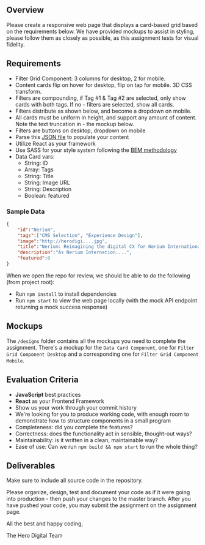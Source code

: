 ## Overview

Please create a responsive web page that displays a card-based grid based on the requirements below. We have provided mockups to assist in styling, please follow them as closely as possible, as this assignment tests for visual fidelity.

## Requirements

-   Filter Grid Component: 3 columns for desktop, 2 for mobile.
-   Content cards flip on hover for desktop, flip on tap for mobile. 3D CSS transform.
-   Filters are compounding, if Tag #1 & Tag #2 are selected, only show cards with both tags. If no - filters are selected, show all cards.
-   Filters distribute as shown below, and become a dropdown on mobile.
-   All cards must be uniform in height, and support any amount of content. Note the text truncation in - the mockup below. 
-   Filters are buttons on desktop, dropdown on mobile
-   Parse this [JSON file](https://s3-us-west-1.amazonaws.com/hero-engineering-public/interview/fe-code-challenge.json) to populate your content
-   Utilize React as your framework
-   Use SASS for your style system following the [BEM methodology](http://getbem.com/introduction/)
-   Data Card vars: 
    -   String: ID
    -   Array: Tags
    -   String: Title
    -   String: Image URL
    -   String: Description
    -   Boolean: featured

### Sample Data
```json
{  
    "id":"Nerium",
    "tags":["CMS Selection", "Experience Design"],
    "image":"http://herodigi....jpg",
    "title":"Nerium: Reimagining the digital CX for Nerium International",
    "description":"As Nerium Internation....",
    "featured":0
}
```

When we open the repo for review, we should be able to do the following (from project root):
-   Run `npm install` to install dependencies
-   Run `npm start` to view the web page locally (with the mock API endpoint returning a mock success response)

## Mockups

The `/designs` folder contains all the mockups you need to complete the assignment. There's a mockup for the `Data Card Component`, one for `Filter Grid Component Desktop` and a corresponding one for `Filter Grid Component Mobile`.

## Evaluation Criteria

-   **JavaScript** best practices
-   **React** as your Frontend Framework
-   Show us your work through your commit history
-   We're looking for you to produce working code, with enough room to demonstrate how to structure components in a small program
-   Completeness: did you complete the features?
-   Correctness: does the functionality act in sensible, thought-out ways?
-   Maintainability: is it written in a clean, maintainable way?
-   Ease of use: Can we run `npm build && npm start` to run the whole thing?


## Deliverables

Make sure to include all source code in the repository. 

Please organize, design, test and document your code as if it were going into production - then push your changes to the master branch. After you have pushed your code, you may submit the assignment on the assignment page.

All the best and happy coding,

The Hero Digital Team